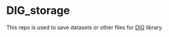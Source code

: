 # DIG_storage
This repo is used to save datasets or other files for [DIG](https://github.com/divelab/DIG) library.
